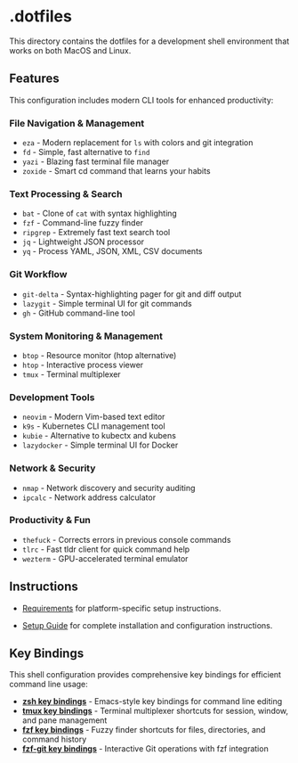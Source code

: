 # .dotfiles
This directory contains the dotfiles for a development shell environment that works on both MacOS and Linux.

## Features

This configuration includes modern CLI tools for enhanced productivity:

### File Navigation & Management
- `eza` - Modern replacement for `ls` with colors and git integration
- `fd` - Simple, fast alternative to `find`
- `yazi` - Blazing fast terminal file manager
- `zoxide` - Smart cd command that learns your habits

### Text Processing & Search
- `bat` - Clone of `cat` with syntax highlighting
- `fzf` - Command-line fuzzy finder
- `ripgrep` - Extremely fast text search tool
- `jq` - Lightweight JSON processor
- `yq` - Process YAML, JSON, XML, CSV documents

### Git Workflow
- `git-delta` - Syntax-highlighting pager for git and diff output
- `lazygit` - Simple terminal UI for git commands
- `gh` - GitHub command-line tool

### System Monitoring & Management
- `btop` - Resource monitor (htop alternative)
- `htop` - Interactive process viewer
- `tmux` - Terminal multiplexer

### Development Tools
- `neovim` - Modern Vim-based text editor
- `k9s` - Kubernetes CLI management tool
- `kubie` - Alternative to kubectx and kubens
- `lazydocker` - Simple terminal UI for Docker

### Network & Security
- `nmap` - Network discovery and security auditing
- `ipcalc` - Network address calculator

### Productivity & Fun
- `thefuck` - Corrects errors in previous console commands
- `tlrc` - Fast tldr client for quick command help
- `wezterm` - GPU-accelerated terminal emulator

## Instructions

- [Requirements](doc/requirements.md) for platform-specific setup instructions.

- [Setup Guide](doc/setup.md) for complete installation and configuration instructions.

## Key Bindings

This shell configuration provides comprehensive key bindings for efficient command line usage:

- **[zsh key bindings](doc/zsh-keybindings.md)** - Emacs-style key bindings for command line editing
- **[tmux key bindings](doc/tmux-keybindings.md)** - Terminal multiplexer shortcuts for session, window, and pane management
- **[fzf key bindings](doc/fzf-keybindings.md)** - Fuzzy finder shortcuts for files, directories, and command history
- **[fzf-git key bindings](doc/fzf-git-keybindings.md)** - Interactive Git operations with fzf integration
